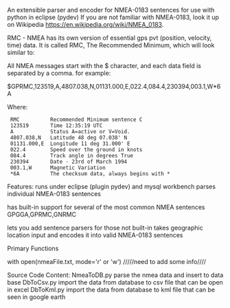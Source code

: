 
An extensible parser and encoder for NMEA-0183 sentences for use with python in eclipse (pydev)
If you are not familiar with NMEA-0183, look it up on Wikipedia 
https://en.wikipedia.org/wiki/NMEA_0183.

RMC - NMEA has its own version of essential gps pvt (position, velocity, time) data. It is called RMC, 
The Recommended Minimum, which will look similar to:

All NMEA messages start with the $ character, and each data field is separated by a comma.
for example:

$GPRMC,123519,A,4807.038,N,01131.000,E,022.4,084.4,230394,003.1,W*6A

Where:

     RMC          Recommended Minimum sentence C
     123519       Time 12:35:19 UTC
     A            Status A=active or V=Void.
     4807.038,N   Latitude 48 deg 07.038' N
     01131.000,E  Longitude 11 deg 31.000' E
     022.4        Speed over the ground in knots
     084.4        Track angle in degrees True
     230394       Date - 23rd of March 1994
     003.1,W      Magnetic Variation
     *6A          The checksum data, always begins with *
     
     
Features:
runs under eclipse (plugin pydev) and mysql workbench
parses individual NMEA-0183 sentences

has built-in support for several of the most common NMEA sentences
GPGGA,GPRMC,GNRMC

lets you add sentence parsers for those not built-in
takes geographic location input and encodes it into valid NMEA-0183 sentences

Primary Functions

with open(nmeaFile.txt, mode='r' or 'w')  /////need to add some info////





Source Code Content:
NmeaToDB.py parse the nmea data and insert to data base 
DbToCsv.py  import the data from database to csv file that can be open in excel
DbToKml.py  import the data from database to kml file that can be seen in google earth
